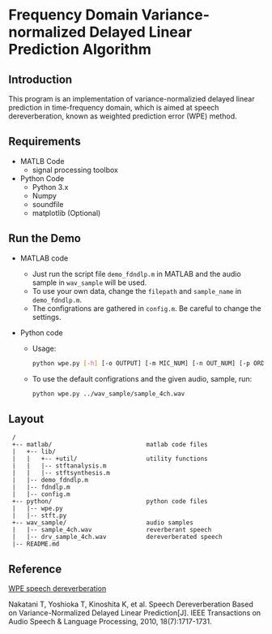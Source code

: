 # Frequency Domain Variance-normalized Delayed Linear Prediction Algorithm

## Introduction
This program is an implementation of variance-normalizied delayed linear prediction in time-frequency domain, which is aimed at speech dereverberation, known as weighted prediction error (WPE) method.


## Requirements
- MATLB Code
  - signal processing toolbox
- Python Code
  - Python 3.x
  - Numpy
  - soundfile
  - matplotlib (Optional) 

## Run the Demo
- MATLAB code
  - Just run the script file `demo_fdndlp.m` in MATLAB and the audio sample in `wav_sample` will be used.
  - To use your own data, change the `filepath` and `sample_name` in `demo_fdndlp.m`.
  - The configrations are gathered in `config.m`. Be careful to change the settings.

- Python code

  - Usage:
    ```bash
    python wpe.py [-h] [-o OUTPUT] [-m MIC_NUM] [-n OUT_NUM] [-p ORDER] filename
    ```
  - To use the default configrations and the given audio, sample, run:
    ```bash
    python wpe.py ../wav_sample/sample_4ch.wav
    ```

## Layout
```
 /
 +-- matlab/                          matlab code files
 |   +-- lib/
 |   |   +-- +util/                   utility functions
 |   |   |-- stftanalysis.m           
 |   |   |-- stftsynthesis.m
 |   |-- demo_fdndlp.m
 |   |-- fdndlp.m
 |   |-- config.m
 +-- python/                          python code files
 |   |-- wpe.py
 |   |-- stft.py
 +-- wav_sample/                      audio samples
 |   |-- sample_4ch.wav               reverberant speech
 |   |-- drv_sample_4ch.wav           dereverberated speech
 |-- README.md
```


## Reference

[WPE speech dereverberation](http://www.kecl.ntt.co.jp/icl/signal/wpe/)

 Nakatani T, Yoshioka T, Kinoshita K, et al. Speech Dereverberation Based on Variance-Normalized Delayed Linear Prediction[J]. IEEE Transactions on Audio Speech & Language Processing, 2010, 18(7):1717-1731.
